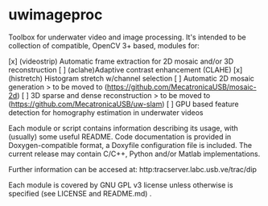 # uwimageproc

Toolbox for underwater video and image processing.
It's intended to be collection of compatible, OpenCV 3+ based, modules for:

[x] (videostrip) Automatic frame extraction for 2D mosaic and/or 3D reconstruction 
[ ] (aclahe)Adaptive contrast enhancement (CLAHE)
[x] (histretch) Histogram stretch w/channel selection
[ ] Automatic 2D mosaic generation > to be moved to (https://github.com/MecatronicaUSB/mosaic-2d)
[ ] 3D sparse and dense reconstruction > to be moved to (https://github.com/MecatronicaUSB/uw-slam)
[ ] GPU based feature detection for homography estimation in underwater videos

Each module or script contains information describing its usage, with (usually) some useful README. Code documentation is provided in Doxygen-compatible format, a Doxyfile configuration file is included. The current release may contain C/C++, Python and/or Matlab implementations.

Further information can be accesed at: http:tracserver.labc.usb.ve/trac/dip

Each module is covered by GNU GPL v3 license unless otherwise is specified (see LICENSE and README.md) .

